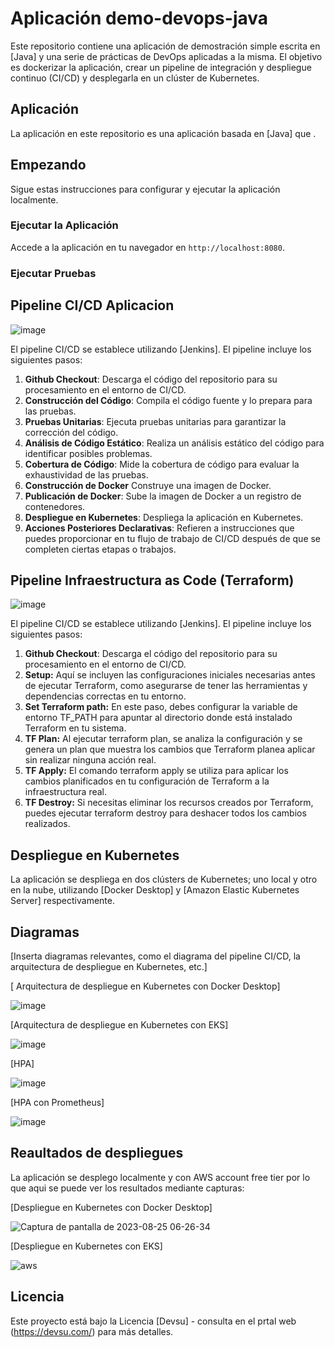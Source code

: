 # Aplicación demo-devops-java 

Este repositorio contiene una aplicación de demostración simple escrita en [Java] y una serie de prácticas de DevOps aplicadas a la misma. El objetivo es dockerizar la aplicación, crear un pipeline de integración y despliegue continuo (CI/CD) y desplegarla en un clúster de Kubernetes.

## Aplicación

La aplicación en este repositorio es una aplicación basada en [Java] que .

## Empezando

Sigue estas instrucciones para configurar y ejecutar la aplicación localmente.


### Ejecutar la Aplicación

 Accede a la aplicación en tu navegador en `http://localhost:8080`.

### Ejecutar Pruebas



## Pipeline CI/CD Aplicacion

![image](https://github.com/kevinspo94/demo-devops-java/assets/86612020/db80ff98-37e4-4f3d-8b0f-a5d16d63fc5d)



El pipeline CI/CD se establece utilizando [Jenkins]. El pipeline incluye los siguientes pasos:

1. **Github Checkout**: Descarga el código del repositorio para su procesamiento en el entorno de CI/CD.
2. **Construcción del Código**: Compila el código fuente y lo prepara para las pruebas.
3. **Pruebas Unitarias**: Ejecuta pruebas unitarias para garantizar la corrección del código.
4. **Análisis de Código Estático**: Realiza un análisis estático del código para identificar posibles problemas.
5. **Cobertura de Código**: Mide la cobertura de código para evaluar la exhaustividad de las pruebas.
6. **Construcción de Docker** Construye una imagen de Docker.
7. **Publicación de Docker**:  Sube la imagen de Docker a un registro de contenedores.
8. **Despliegue en Kubernetes**: Despliega la aplicación en Kubernetes.
9. **Acciones Posteriores Declarativas**: Refieren a instrucciones que puedes proporcionar en tu flujo de trabajo de CI/CD después de que se completen ciertas etapas o trabajos.


## Pipeline Infraestructura as Code (Terraform)

![image](https://github.com/kevinspo94/demo-devops-java/assets/86612020/5e802037-c81a-45c7-a73c-8ce49b0dd376)

El pipeline CI/CD se establece utilizando [Jenkins]. El pipeline incluye los siguientes pasos:

1. **Github Checkout**: Descarga el código del repositorio para su procesamiento en el entorno de CI/CD.
2. **Setup:** Aquí se incluyen las configuraciones iniciales necesarias antes de ejecutar Terraform, como asegurarse de tener las herramientas y dependencias correctas en tu entorno.
3. **Set Terraform path:** En este paso, debes configurar la variable de entorno TF_PATH para apuntar al directorio donde está instalado Terraform en tu sistema.
4. **TF Plan:** Al ejecutar terraform plan, se analiza la configuración y se genera un plan que muestra los cambios que Terraform planea aplicar sin realizar ninguna acción real.
5. **TF Apply:** El comando terraform apply se utiliza para aplicar los cambios planificados en tu configuración de Terraform a la infraestructura real.
6. **TF Destroy:** Si necesitas eliminar los recursos creados por Terraform, puedes ejecutar terraform destroy para deshacer todos los cambios realizados.




## Despliegue en Kubernetes

La aplicación se despliega en dos clústers de Kubernetes; uno local y otro en la nube, utilizando [Docker Desktop] y [Amazon Elastic Kubernetes Server] respectivamente. 


## Diagramas

[Inserta diagramas relevantes, como el diagrama del pipeline CI/CD, la arquitectura de despliegue en Kubernetes, etc.]

[ Arquitectura de despliegue en Kubernetes con Docker Desktop]

![image](https://github.com/kevinspo94/demo-devops-java/assets/86612020/a48cda3f-8466-4969-a93a-1f7a787c2ba9)



[Arquitectura de despliegue en Kubernetes con EKS]

![image](https://github.com/kevinspo94/demo-devops-java/assets/86612020/91f105da-3132-4cf5-816d-28a8e482feae)



[HPA]

![image](https://github.com/kevinspo94/demo-devops-java/assets/86612020/9c62db60-26e4-420f-b9cc-e1d84a8414b3)


[HPA con Prometheus]


![image](https://github.com/kevinspo94/demo-devops-java/assets/86612020/d32effd9-d79c-4f72-9609-0a43661e6ec5)




## Reaultados de despliegues

La aplicación se desplego localmente y con AWS account free tier por lo que aqui se puede ver los resultados mediante capturas:

[Despliegue en Kubernetes con Docker Desktop]


![Captura de pantalla de 2023-08-25 06-26-34](https://github.com/kevinspo94/demo-devops-java/assets/86612020/3b344cd0-0ed8-4ec9-a6a3-add535ced19c)



[Despliegue en Kubernetes con EKS]

![aws](https://github.com/kevinspo94/demo-devops-java/assets/86612020/b12e43a0-3ae5-4fce-92e7-e73494292457)



## Licencia

Este proyecto está bajo la Licencia [Devsu] - consulta en el prtal web (https://devsu.com/) para más detalles.


